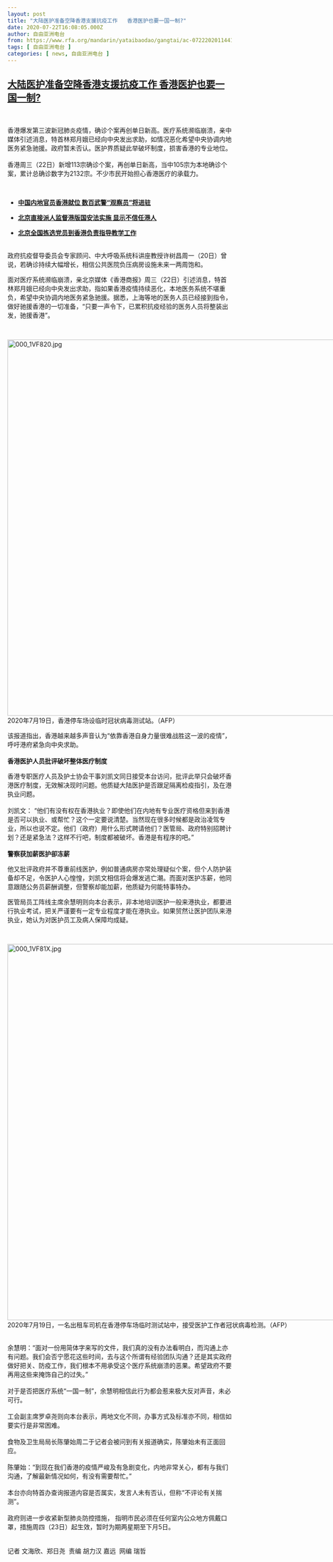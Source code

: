 ```yaml
---
layout: post
title: "大陆医护准备空降香港支援抗疫工作   香港医护也要一国一制?"
date: 2020-07-22T16:08:05.000Z
author: 自由亚洲电台
from: https://www.rfa.org/mandarin/yataibaodao/gangtai/ac-07222020114413.html
tags: [ 自由亚洲电台 ]
categories: [ news, 自由亚洲电台 ]
---
```

<!--1595434085000-->
[大陆医护准备空降香港支援抗疫工作   香港医护也要一国一制?](https://www.rfa.org/mandarin/yataibaodao/gangtai/ac-07222020114413.html)
------

<div>
<p> </p><p>香港爆发第三波新冠肺炎疫情，确诊个案再创单日新高。医疗系统濒临崩溃，亲中媒体引述消息，特首林郑月娥已经向中央发出求助，如情况恶化希望中央协调内地医务紧急驰援。政府暂未否认。医护界质疑此举破坏制度，损害香港的专业地位。 <br/> <br/>香港周三（22日）新增113宗确诊个案，再创单日新高，当中105宗为本地确诊个案，累计总确诊数字为2132宗。不少市民开始担心香港医疗的承载力。</p><p> </p><ul><li><b><a class="external-link" href="http://www.rfa.org/mandarin/yataibaodao/gangtai/ql2-07062020061134.html">中国内地官员香港就位 数百武警“观察员”将进驻 </a></b></li></ul><ul><li><b><a class="external-link" href="http://www.rfa.org/mandarin/yataibaodao/gangtai/ac-06222020073522.html">北京直接派人监督港版国安法实施 显示不信任港人</a></b></li></ul><ul><li><b><a class="external-link" href="http://www.rfa.org/mandarin/Xinwen/wul0525a-05252020055046.html">北京全国拣选党员到香港负责指导教学工作</a></b></li></ul><p><br/>政府抗疫督导委员会专家顾问、中大呼吸系统科讲座教授许树昌周一（20日）曾说，若确诊持续大幅增长，相信公共医院负压病房设施未来一两周饱和。</p><p>面对医疗系统濒临崩溃，亲北京媒体《香港商报》周三（22日）引述消息，特首林郑月娥已经向中央发出求助，指如果香港疫情持续恶化，本地医务系统不堪重负，希望中央协调内地医务紧急驰援。据悉，上海等地的医务人员已经接到指令，做好驰援香港的一切准备，“只要一声令下，已累积抗疫经验的医务人员将整装出发，驰援香港”。</p><p> </p><p><div class="image-inline captioned" style="width:1500px;"><div style="width:1500px;"><img alt="000_1VF820.jpg" height="844" src="https://www.rfa.org/mandarin/yataibaodao/gangtai/ac-07222020114413.html/000_1VF820.jpg/image" title="000_1VF820.jpg" width="1500"/></div><div class="image-caption"><span style="width:1500px;">2020年7月19日，香港停车场设临时冠状病毒测试站。（AFP）</span><span class="copyright"> </span></div></div></p><p>该报道指出，香港越来越多声音认为“依靠香港自身力量很难战胜这一波的疫情”，呼吁港府紧急向中央求助。<br/><br/> <b>香港医护人员批评破坏整体医疗制度</b></p><p>香港专职医疗人员及护士协会干事刘凯文同日接受本台访问，批评此举只会破坏香港医疗制度，无效解决现时问题。他质疑大陆医护是否跟足隔离检疫指引，及在港执业问题。<br/> <br/>刘凯文： “他们有没有权在香港执业？即使他们在内地有专业医疗资格但来到香港是否可以执业、或帮忙？这个一定要说清楚。当然现在很多时候都是政治凌驾专业，所以也说不定。他们（政府）用什么形式聘请他们？医管局、政府特别招聘计划？还是紧急法？这样不行吧，制度都被破坏。香港是有程序的吧。”<br/> <br/><b>警察获加薪医护卻冻薪</b></p><p>他又批评政府并不尊重前线医护，例如普通病房亦常处理疑似个案，但个人防护装备却不足，令医护人心惶惶，刘凯文相信将会爆发逃亡潮。而面对医护冻薪，他同意跟随公务员薪酬调整，但警察却能加薪，他质疑为何能特事特办。</p><p>医管局员工阵线主席余慧明则向本台表示，非本地培训医护一般来港执业，都要进行执业考试，把关严谨要有一定专业程度才能在港执业。如果贸然让医护团队来港执业，她认为对医护员工及病人保障均成疑。</p><p> </p><p><div class="image-inline captioned" style="width:1500px;"><div style="width:1500px;"><img alt="000_1VF81X.jpg" height="844" src="https://www.rfa.org/mandarin/yataibaodao/gangtai/ac-07222020114413.html/000_1VF81X.jpg/image" title="000_1VF81X.jpg" width="1500"/></div><div class="image-caption"><span style="width:1500px;">2020年7月19日，一名出租车司机在香港停车场临时测试站中，接受医护工作者冠状病毒检测。（AFP）</span><span class="copyright"> </span></div></div></p><p><br/>余慧明：“面对一份用简体字来写的文件，我们真的没有办法看明白，而沟通上亦有问题。我们会否宁愿花这些时间，去与这个所谓有经验团队沟通？还是其实政府做好把关、防疫工作，我们根本不用承受这个医疗系统崩溃的恶果。希望政府不要再用这些来掩饰自己的过失。”<br/> <br/>对于是否把医疗系统“一国一制”，余慧明相信此行为都会惹来极大反对声音，未必可行。<br/> <br/>工会副主席罗卓尧则向本台表示，两地文化不同，办事方式及标准亦不同，相信如要实行是非常困难。<br/> <br/>食物及卫生局局长陈肇始周二于记者会被问到有关报道确实，陈肇始未有正面回应。<br/> <br/>陈肇始：“到现在我们香港的疫情严峻及有急剧变化，内地非常关心，都有与我们沟通，了解最新情况如何，有没有需要帮忙。”<br/> <br/>本台亦向特首办查询报道内容是否属实，发言人未有否认，但称“不评论有关揣测”。<br/> <br/>政府则进一步收紧新型肺炎防控措施， 指明市民必须在任何室内公众地方佩戴口罩，措施周四（23日）起生效，暂时为期两星期至下月5日。<br/><br/> <br/>记者 文海欣、郑日尧  责编 胡力汉 嘉远  网编 瑞哲</p>
</div>
